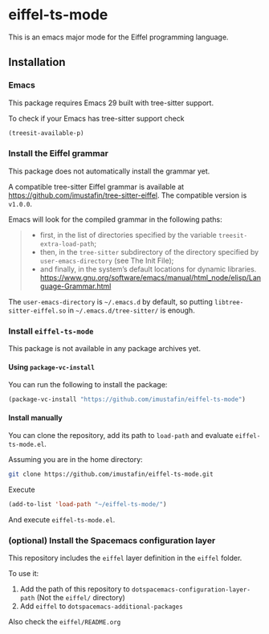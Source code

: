 # eiffel-ts-mode
This is an emacs major mode for the Eiffel programming language.

## Installation
### Emacs
This package requires Emacs 29 built with tree-sitter support.

To check if your Emacs has tree-sitter support check
```lisp
(treesit-available-p)
```

### Install the Eiffel grammar
This package does not automatically install the grammar yet.

A compatible tree-sitter Eiffel grammar is available at
<https://github.com/imustafin/tree-sitter-eiffel>. The compatible version is
`v1.0.0`.

Emacs will look for the compiled grammar in the following paths:
> * first, in the list of directories specified by the variable `treesit-extra-load-path`;
> * then, in the `tree-sitter` subdirectory of the directory specified by `user-emacs-directory` (see The Init File);
> * and finally, in the system’s default locations for dynamic libraries.
<https://www.gnu.org/software/emacs/manual/html_node/elisp/Language-Grammar.html>

The `user-emacs-directory` is `~/.emacs.d` by default, so putting
`libtree-sitter-eiffel.so` in `~/.emacs.d/tree-sitter/` is enough.

### Install `eiffel-ts-mode`
This package is not available in any package archives yet.

#### Using `package-vc-install`
You can run the following to install the package:
```lisp
(package-vc-install "https://github.com/imustafin/eiffel-ts-mode")
```

#### Install manually
You can clone the repository, add its path to `load-path` and
evaluate `eiffel-ts-mode.el`.

Assuming you are in the home directory:
```bash
git clone https://github.com/imustafin/eiffel-ts-mode.git
```
Execute
```lisp
(add-to-list 'load-path "~/eiffel-ts-mode/")
```
And execute `eiffel-ts-mode.el`.

### (optional) Install the Spacemacs configuration layer
This repository includes the `eiffel` layer definition in the `eiffel` folder.

To use it:
1. Add the path of this repository to `dotspacemacs-configuration-layer-path`
  (Not the `eiffel/` directory)
2. Add `eiffel` to `dotspacemacs-additional-packages`

Also check the `eiffel/README.org`
